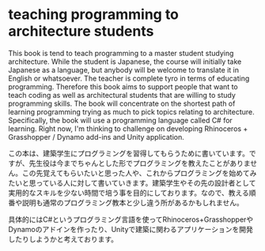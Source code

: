 teaching programming to architecture students
==

This book is tend to teach programming to a master student studying architecture. While the student is Japanese, the course will initially take Japanese as a language, but anybody will be welcome to translate it in English or whatsoever. The teacher is complete tyro in terms of educating programming. Therefore this book aims to support people that want to teach coding as well as architectural students that are willing to study programming skills. The book will concentrate on the shortest path of learning programming trying as much to pick topics relating to architecture. Specifically, the book will use a programming language called C# for learning. Right now, I'm thinking to challenge on developing Rhinoceros + Grasshopper / Dynamo add-ins and Unity application.

この本は、建築学生にプログラミングを習得してもらうために書いています。ですが、先生役は今までちゃんとした形でプログラミングを教えたことがありません。この先覚えてもらいたいと思った人や、これからプログラミングを始めてみたいと思っている人に対して書いていきます。建築学生やその先の設計者として実用的なスキルを少ない時間で培う事を目的にしております。なので、教える順番や説明も通常のプログラミング教本と少し違う所があるかもしれません。

具体的にはC#というプログラミング言語を使ってRhinoceros+GrasshopperやDynamoのアドインを作ったり、Unityで建築に関わるアプリケーションを開発したりしようかと考えております。